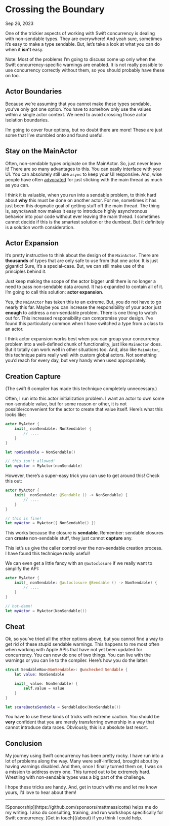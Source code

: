 # Crossing the Boundary
Sep 26, 2023

One of the trickier aspects of working with Swift concurrency is dealing with non-sendable types. They are everywhere! And yeah sure, sometimes it’s easy to make a type sendable. But, let’s take a look at what you can do when it **isn’t** easy.

Note: Most of the problems I’m going to discuss come up only when the Swift concurrency-specific warnings are enabled. It is not really possible to use concurrency correctly without them, so you should probably have these on too.

## Actor Boundaries

Because we’re assuming that you cannot make these types sendable, you’ve only got one option. You have to somehow only use the values within a single actor context. We need to avoid crossing those actor isolation boundaries.

I’m going to cover four options, but no doubt there are more! These are just some that I’ve stumbled onto and found useful.

## Stay on the MainActor

Often, non-sendable types originate on the MainActor. So, just never leave it! There are so many advantages to this. You can easily interface with your UI. You can absolutely still use `async` to keep your UI responsive. And, wise people have often [advocated](https://inessential.com/2021/03/20/how_netnewswire_handles_threading) for just sticking with the main thread as much as you can.

I think it is valuable, when you run into a sendable problem, to think hard about **why** this must be done on another actor. For me, sometimes it has just been this dogmatic goal of getting stuff off the main thread. The thing is, async/await now makes it easy to introduce highly asynchronous behavior into your code without ever leaving the main thread. I sometimes cannot decide if this is the smartest solution or the dumbest. But it definitely is **a** solution worth consideration.

## Actor Expansion

It’s pretty instructive to think about the design of the `MainActor`. There are **thousands** of types that are only safe to use from that one actor. It is just gigantic! Sure, it’s a special-case. But, we can still make use of the principles behind it.

Just keep making the scope of the actor bigger until there is no longer a need to pass non-sendable data around. It has expanded to contain all of it. I’m going to call this solution: **actor expansion**.

Yes, the `MainActor` has taken this to an extreme. But, you do not have to go nearly this far. Maybe you can increase the responsibility of your actor just **enough** to address a non-sendable problem. There is one thing to watch out for. This increased responsibility can compromise your design. I’ve found this particularly common when I have switched a type from a class to an actor.

I think actor expansion works best when you can group your concurrency problem into a well-defined chunk of functionality, just like `MainActor` does. But it totally can work well in other situations too. And, also like `MainActor`, this technique pairs really well with custom global actors. Not something you’d reach for every day, but very handy when used appropriately.

## Creation Capture

(The swift 6 compiler has made this technique completely unnecessary.)

Often, I run into this actor initialization problem. I want an actor to own some non-sendable value, but for some reason or other, it is not possible/convenient for the actor to create that value itself. Here’s what this looks like:

```swift
actor MyActor {
	init(_ nonSendable: NonSendable) {
		// ....
	}
}

let nonSendable = NonSendable()

// this isn't allowed!
let myActor = MyActor(nonSendable)
```

However, there’s a super-easy trick you can use to get around this! Check this out:

```swift
actor MyActor {
	init(_ nonSendable: @Sendable () -> NonSendable) {
		// ....
	}
}

// this is fine!
let myActor = MyActor({ NonSendable() })
```

This works because the closure is **sendable**. Remember: sendable closures can **create** non-sendable stuff, they just cannot **capture** any.

This let’s us give the caller control over the non-sendable creation process. I have found this technique really useful!

We can even get a little fancy with an `@autoclosure` if we really want to simplify the API:

```swift
actor MyActor {
	init(_ nonSendable: @autoclosure @Sendable () -> NonSendable) {
		// ....
	}
}

// hot-damn!
let myActor = MyActor(NonSendable())
```

## Cheat

Ok, so you’ve tried all the other options above, but you cannot find a way to get rid of these stupid sendable warnings. This happens to me most often when working with Apple APIs that have not yet been updated for concurrency. You can now do one of two things. You can live with the warnings or you can lie to the compiler. Here’s how you do the latter:

```swift
struct SendableBox<NonSendable>: @unchecked Sendable {
	let value: NonSendable

	init(_ value: NonSendable) {
		self.value = value
	}
}

let scareQuoteSendable = SendableBox(NonSendable())
```

You have to use these kinds of tricks with extreme caution. You should be **very** confident that you are merely transferring ownership in a way that cannot introduce data races. Obviously, this is a absolute last resort.

## Conclusion

My journey using Swift concurrency has been pretty rocky. I have run into a lot of problems along the way. Many were self-inflicted, brought about by having warnings disabled. And then, once I finally turned them on, I was on a mission to address every one. This turned out to be extremely hard. Wrestling with non-sendable types was a big part of the challenge.

I hope these tricks are handy. And, get in touch with me and let me know yours, I’d love to hear about them!

---
<span>
	[Sponsorship](https://github.com/sponsors/mattmassicotte) helps me do my writing.
	I also do consulting, training, and run workshops specifically for Swift concurrency. [Get in touch](/about) if you think I could help.
</span>
